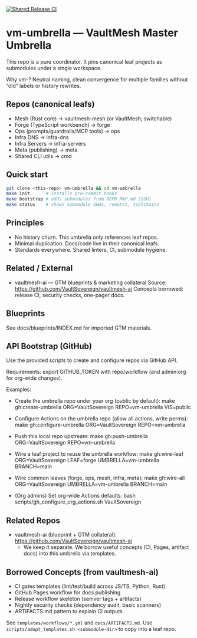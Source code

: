[![Shared Release CI](https://github.com/VaultSovereign/Vm-umbrella/actions/workflows/shared-release.yml/badge.svg)](https://github.com/VaultSovereign/Vm-umbrella/actions/workflows/shared-release.yml)

# vm-umbrella — VaultMesh Master Umbrella

This repo is a pure coordinator. It pins canonical leaf projects as submodules under a single workspace.

Why vm-? Neutral naming, clean convergence for multiple families without “old” labels or history rewrites.

## Repos (canonical leafs)
- Mesh (Rust core) → vaultmesh-mesh (or VaultMesh; switchable)
- Forge (TypeScript workbench) → forge
- Ops (prompts/guardrails/MCP tools) → ops
- Infra DNS → infra-dns
- Infra Servers → infra-servers
- Meta (publishing) → meta
- Shared CLI utils → cmd

## Quick start
```bash
git clone <this-repo> vm-umbrella && cd vm-umbrella
make init      # installs pre-commit hooks
make bootstrap # adds submodules from REPO_MAP.md (SSH)
make status    # shows submodule SHAs, remotes, toolchains
```

## Principles
- No history churn. This umbrella only references leaf repos.
- Minimal duplication. Docs/code live in their canonical leafs.
- Standards everywhere. Shared linters, CI, submodule hygiene.

## Related / External
- vaultmesh-ai — GTM blueprints & marketing collateral
  Source: https://github.com/VaultSovereign/vaultmesh-ai
  Concepts borrowed: release CI, security checks, one-pager docs.

## Blueprints
See docs/blueprints/INDEX.md for imported GTM materials.

## API Bootstrap (GitHub)
Use the provided scripts to create and configure repos via GitHub API.

Requirements: export GITHUB_TOKEN with repo/workflow (and admin:org for org-wide changes).

Examples:

- Create the umbrella repo under your org (public by default):
  make gh:create-umbrella ORG=VaultSovereign REPO=vm-umbrella VIS=public

- Configure Actions on the umbrella repo (allow all actions, write perms):
  make gh:configure-umbrella ORG=VaultSovereign REPO=vm-umbrella

- Push this local repo upstream:
  make gh:push-umbrella ORG=VaultSovereign REPO=vm-umbrella

- Wire a leaf project to reuse the umbrella workflow:
  make gh:wire-leaf ORG=VaultSovereign LEAF=forge UMBRELLA=vm-umbrella BRANCH=main

- Wire common leaves (forge, ops, mesh, infra, meta):
  make gh:wire-all ORG=VaultSovereign UMBRELLA=vm-umbrella BRANCH=main

- (Org admins) Set org-wide Actions defaults:
  bash scripts/gh_configure_org_actions.sh VaultSovereign

## Related Repos
- vaultmesh-ai (blueprint + GTM collateral): https://github.com/VaultSovereign/vaultmesh-ai
  - We keep it separate. We borrow useful concepts (CI, Pages, artifact docs) into this umbrella via templates.

## Borrowed Concepts (from vaultmesh-ai)
- CI gates templates (lint/test/build across JS/TS, Python, Rust)
- GitHub Pages workflow for docs publishing
- Release workflow skeleton (semver tags + artifacts)
- Nightly security checks (dependency audit, basic scanners)
- ARTIFACTS.md pattern to explain CI outputs

See `templates/workflows/*.yml` and `docs/ARTIFACTS.md`. Use `scripts/adopt_templates.sh <submodule-dir>` to copy into a leaf repo.
